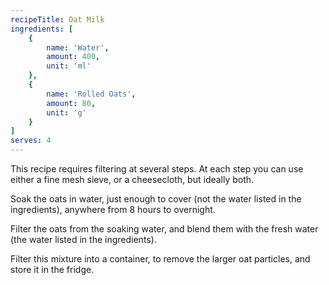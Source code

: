 ```yaml
---
recipeTitle: Oat Milk
ingredients: [
    {
        name: 'Water',
        amount: 400,
        unit: 'ml'
    },
    {
        name: 'Rolled Oats',
        amount: 80,
        unit: 'g'
    }
]
serves: 4
---
```

This recipe requires filtering at several steps. At each step you can use either a fine mesh sieve, or a cheesecloth, but ideally both.

Soak the oats in water, just enough to cover (not the water listed in the ingredients), anywhere from 8 hours to overnight.

Filter the oats from the soaking water, and blend them with the fresh water (the water listed in the ingredients).

Filter this mixture into a container, to remove the larger oat particles, and store it in the fridge.